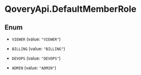 # QoveryApi.DefaultMemberRole

## Enum


* `VIEWER` (value: `"VIEWER"`)

* `BILLING` (value: `"BILLING"`)

* `DEVOPS` (value: `"DEVOPS"`)

* `ADMIN` (value: `"ADMIN"`)


